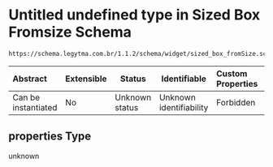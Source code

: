 # Untitled undefined type in Sized Box Fromsize Schema

```txt
https://schema.legytma.com.br/1.1.2/schema/widget/sized_box_fromSize.schema.json#/properties
```




| Abstract            | Extensible | Status         | Identifiable            | Custom Properties | Additional Properties | Access Restrictions | Defined In                                                                                                 |
| :------------------ | ---------- | -------------- | ----------------------- | :---------------- | --------------------- | ------------------- | ---------------------------------------------------------------------------------------------------------- |
| Can be instantiated | No         | Unknown status | Unknown identifiability | Forbidden         | Allowed               | none                | [sized_box_fromSize.schema.json\*](../schema/widget/sized_box_fromSize.schema.json) |

## properties Type

unknown
